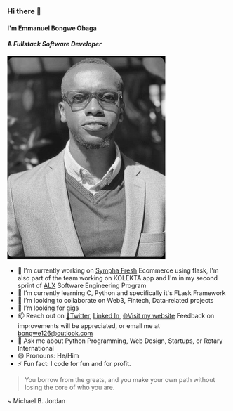 ### Hi there 👋
#### I'm Emmanuel Bongwe Obaga
#### A *Fullstack Software Developer*
![Photo Of Bongwe](./ProPic.jpg "Bongwe's Professional Image")
<!--
**BongweKE/BongweKE** is a ✨ _special_ ✨ repository because its `README.md` (this file) appears on your GitHub profile.

Here are some ideas to get you started:
-->

- 🔭 I’m currently working on [Sympha Fresh](http://symphafresh.com/) Ecommerce using flask, I'm also part of the team working on KOLEKTA app and I'm in my second sprint of [ALX](https://www.alxafrica.com/) Software Engineering Program
- 🌱 I’m currently learning C, Python and specifically it's FLask Framework
- 👯 I’m looking to collaborate on Web3, Fintech, Data-related projects
- 🤔 I’m looking for gigs
- 📫 Reach out on [🐤Twitter](https://twitter.com/Bongwe_Obaga), [Linked In](https://www.linkedin.com/in/bongwe-obaga/), [🌐Visit my website](http://bongwe.space/) Feedback on improvements will be appreciated, or email me at bongwe126@outlook.com
- 💬 Ask me about Python Programming, Web Design, Startups, or Rotary International
- 😄 Pronouns: He/Him
- ⚡ Fun fact: I code for fun and for profit.

> You borrow from the greats, and you make your own path without losing the core of who you are.

~ Michael B. Jordan
